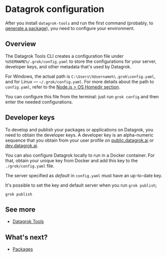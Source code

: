 <!-- TITLE: Debugging -->
<!-- ORDER: 5 -->

# Datagrok configuration

After you install `datagrok-tools` and run the first command (probably, to [generate a package]), you need to configure
your environment.

## Overview

The Datagrok Tools CLI creates a configuration file under `%USERNAME%/.grok/config.yaml` to store the configurations for
your server, developer keys, and other metadata that's used by Datagrok.

For Windows, the actual path is `C:\Users\%Username%\.grok\config.yaml`, and for Linux &mdash; `~/.grok/config.yaml`.
For more details about the path to `config.yaml`, refer to the [Node.js > OS Homedir section].

You can configure this file from the terminal: just run `grok config` and then enter the needed configurations.

## Developer keys

To develop and publish your packages or applications on Datagrok, you need to obtain the developer keys. A developer key
is an alpha-numeric sequence that you obtain from your user profile on [public.datagrok.ai] or [dev.datagrok.ai].

You can also configure Datagrok locally to run in a Docker container. For that, obtain your unique key from Docker and
add this key to the `./grok/config.yaml` file.

The server specified as _default_ in `config.yaml` must have an up-to-date key.

It's possible to set the key and default server when you run `grok publish`;

```shell
grok publish 
```

## See more

* [Datagrok Tools](https://github.com/datagrok-ai/public/tree/master/tools#commands)

## What's next?

* [Packages](#)

[generate a package]: ./_packages.md#creating-a-package

[node.js > OS Homedir section]: https://nodejs.org/api/os.html#os_os_homedir

[public.datagrok.ai]: https://public.datagrok.ai

[dev.datagrok.ai]: https://dev.datagrok.ai

[your user profile on the public server]: https://public.datagrok.ai/u

[your user profile on Datagrok Development server]: https://dev.datagrok.ai/u